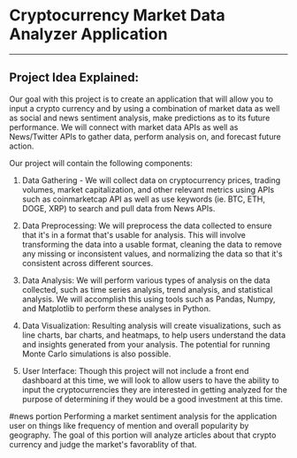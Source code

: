 # Cryptocurrency Market Data Analyzer Application
---
## Project Idea Explained:
Our goal with this project is to create an application that will allow you to input a crypto currency and by using a combination of market data as well as social and news sentiment analysis, make predictions as to its future performance. We will connect with market data APIs as well as News/Twitter APIs to gather data, perform analysis on, and forecast future action. 

Our project will contain the following components:

1. Data Gathering - We will collect data on cryptocurrency prices, trading volumes, market capitalization, and other relevant metrics using APIs such as coinmarketcap API as well as use keywords (ie. BTC, ETH, DOGE, XRP) to search and pull data from News APIs. 

2. Data Preprocessing: We will preprocess the data collected to ensure that it's in a format that's usable for analysis. This will involve transforming the data into a usable format, cleaning the data to remove any missing or inconsistent values, and normalizing the data so that it's consistent across different sources.

3. Data Analysis: We will perform various types of analysis on the data collected, such as time series analysis, trend analysis, and statistical analysis. We will accomplish this using tools such as Pandas, Numpy, and Matplotlib to perform these analyses in Python.

4. Data Visualization: Resulting analysis will create visualizations, such as line charts, bar charts, and heatmaps, to help users understand the data and insights generated from your analysis. The potential for running Monte Carlo simulations is also possible. 

5. User Interface: Though this project will not include a front end dashboard at this time, we will look to allow users to have the ability to input the cryptocurrencies they are interested in getting analyzed for the purpose of determining if they would be a good investment at this time. 

#news portion
Performing a market sentiment analysis for the application user on things like frequency of mention and overall popularity by geography. The goal of this portion will analyze articles about that crypto currency and judge the market's favorablity of that. 
